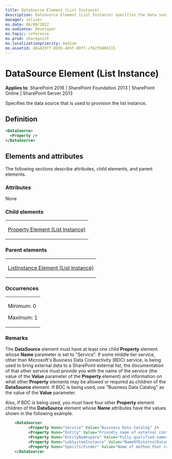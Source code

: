 ```yaml
---
title: DataSource Element (List Instance)
description: DataSource Element (List Instance) specifies the data source that is used to provision the list instance.
manager: soliver
ms.date: 06/09/2022
ms.audience: Developer
ms.topic: reference
ms.prod: sharepoint
ms.localizationpriority: medium
ms.assetid: d8a429ff-0b95-405f-89f7-cf62fb886115
---
```


# DataSource Element (List Instance)

**Applies to**: SharePoint 2016 | SharePoint Foundation 2013 | SharePoint Online | SharePoint Server 2013

Specifies the data source that is used to provision the list instance.

## Definition

```XML
<DataSource>
  <Property />
</DataSource>
```

## Elements and attributes

The following sections describe attributes, child elements, and parent elements.

### Attributes

None

### Child elements

<table>
<colgroup>
<col width="100%" />
</colgroup>
<tbody>
<tr class="odd">
<td align="left"><p><a href="property-element-list-instance.md">Property Element (List Instance)</a></p></td>
</tr>
</tbody>
</table>

### Parent elements

<table>
<colgroup>
<col width="100%" />
</colgroup>
<tbody>
<tr class="odd">
<td align="left"><p><a href="listinstance-element-list-instance.md">ListInstance Element (List Instance)</a></p></td>
</tr>
</tbody>
</table>

### Occurrences

<table>
<colgroup>
<col width="100%" />
</colgroup>
<tbody>
<tr class="odd">
<td align="left"><p>Minimum: 0</p>
<p>Maximum: 1</p></td>
</tr>
</tbody>
</table>

### Remarks

The **DataSource** element must have at least one child **Property** element whose **Name** parameter is set to "Service". If some middle tier service, other than Microsoft's Business Data Connectivity (BDC) service, is being used to bring external data to a SharePoint external list, the documentation of that other service must provide you with the name of the service (the value of the **Value** parameter of the **Property** element) and information on what other **Property** elements may be allowed or required as children of the **DataSource** element. If BDC is being used, use "Business Data Catalog" as the value of the **Value** parameter.

Also, if BDC is being used, you must have four other **Property** element children of the **DataSource** element whose **Name** attributes have the values shown in the following example.

```XML
    <DataSource>
          <Property Name="Service" Value="Business Data Catalog" />
          <Property Name="Entity" Value="Friendly name of external content type (entity)" />
          <Property Name="EntityNamespace" Value="Fully qualified namespace of the class that defines the external content type (entity)" />
          <Property Name="LobSystemInstance" Value="NameOfExternalDataSource" />
          <Property Name="SpecificFinder" Value="Name of method that reads a single item; for example ReadItem" />
    </DataSource>    
```

<br/>







